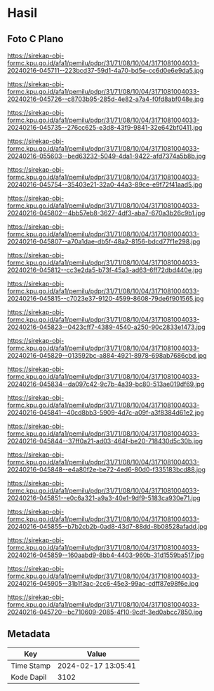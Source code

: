 # Hasil

## Foto C Plano

https://sirekap-obj-formc.kpu.go.id/afa1/pemilu/pdpr/31/71/08/10/04/3171081004033-20240216-045711--223bcd37-59d1-4a70-bd5e-cc6d0e6e9da5.jpg

https://sirekap-obj-formc.kpu.go.id/afa1/pemilu/pdpr/31/71/08/10/04/3171081004033-20240216-045726--c8703b95-285d-4e82-a7a4-f0fd8abf048e.jpg

https://sirekap-obj-formc.kpu.go.id/afa1/pemilu/pdpr/31/71/08/10/04/3171081004033-20240216-045735--276cc625-e3d8-43f9-9841-32e642bf0411.jpg

https://sirekap-obj-formc.kpu.go.id/afa1/pemilu/pdpr/31/71/08/10/04/3171081004033-20240216-055603--bed63232-5049-4da1-9422-afd7374a5b8b.jpg

https://sirekap-obj-formc.kpu.go.id/afa1/pemilu/pdpr/31/71/08/10/04/3171081004033-20240216-045754--35403e21-32a0-44a3-89ce-e9f72f41aad5.jpg

https://sirekap-obj-formc.kpu.go.id/afa1/pemilu/pdpr/31/71/08/10/04/3171081004033-20240216-045802--4bb57eb8-3627-4df3-aba7-670a3b26c9b1.jpg

https://sirekap-obj-formc.kpu.go.id/afa1/pemilu/pdpr/31/71/08/10/04/3171081004033-20240216-045807--a70a1dae-db5f-48a2-8156-bdcd77f1e298.jpg

https://sirekap-obj-formc.kpu.go.id/afa1/pemilu/pdpr/31/71/08/10/04/3171081004033-20240216-045812--cc3e2da5-b73f-45a3-ad63-6ff72dbd440e.jpg

https://sirekap-obj-formc.kpu.go.id/afa1/pemilu/pdpr/31/71/08/10/04/3171081004033-20240216-045815--c7023e37-9120-4599-8608-79de6f901565.jpg

https://sirekap-obj-formc.kpu.go.id/afa1/pemilu/pdpr/31/71/08/10/04/3171081004033-20240216-045823--0423cff7-4389-4540-a250-90c2833e1473.jpg

https://sirekap-obj-formc.kpu.go.id/afa1/pemilu/pdpr/31/71/08/10/04/3171081004033-20240216-045829--013592bc-a884-4921-8978-698ab7686cbd.jpg

https://sirekap-obj-formc.kpu.go.id/afa1/pemilu/pdpr/31/71/08/10/04/3171081004033-20240216-045834--da097c42-9c7b-4a39-bc80-513ae019df69.jpg

https://sirekap-obj-formc.kpu.go.id/afa1/pemilu/pdpr/31/71/08/10/04/3171081004033-20240216-045841--40cd8bb3-5909-4d7c-a09f-a3f8384d61e2.jpg

https://sirekap-obj-formc.kpu.go.id/afa1/pemilu/pdpr/31/71/08/10/04/3171081004033-20240216-045844--37ff0a21-ad03-464f-be20-718430d5c30b.jpg

https://sirekap-obj-formc.kpu.go.id/afa1/pemilu/pdpr/31/71/08/10/04/3171081004033-20240216-045848--e4a80f2e-be72-4ed6-80d0-f335183bcd88.jpg

https://sirekap-obj-formc.kpu.go.id/afa1/pemilu/pdpr/31/71/08/10/04/3171081004033-20240216-045851--e0c6a321-a9a3-40e1-9df9-5183ca930e71.jpg

https://sirekap-obj-formc.kpu.go.id/afa1/pemilu/pdpr/31/71/08/10/04/3171081004033-20240216-045855--b7b2cb2b-0ad8-43d7-88dd-8b08528afadd.jpg

https://sirekap-obj-formc.kpu.go.id/afa1/pemilu/pdpr/31/71/08/10/04/3171081004033-20240216-045859--160aabd9-8bb4-4403-960b-31d1559ba517.jpg

https://sirekap-obj-formc.kpu.go.id/afa1/pemilu/pdpr/31/71/08/10/04/3171081004033-20240216-045905--31b1f3ac-2cc6-45e3-99ac-cdff87e98f6e.jpg

https://sirekap-obj-formc.kpu.go.id/afa1/pemilu/pdpr/31/71/08/10/04/3171081004033-20240216-045720--bc710609-2085-4f10-9cdf-3ed0abcc7850.jpg


## Metadata

| Key        | Value               |
| ---------- | ------------------- |
| Time Stamp | 2024-02-17 13:05:41 |
| Kode Dapil | 3102                |




